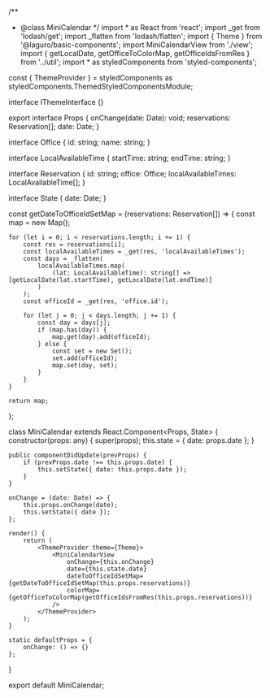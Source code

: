 /**
 * @class MiniCalendar
 */
import * as React from 'react';
import _get from 'lodash/get';
import _flatten from 'lodash/flatten';
import { Theme } from '@laguro/basic-components';
import MiniCalendarView from './view';
import { getLocalDate, getOfficeToColorMap, getOfficeIdsFromRes } from '../util';
import * as styledComponents from 'styled-components';

const { ThemeProvider } = styledComponents as styledComponents.ThemedStyledComponentsModule<IThemeInterface>;

interface IThemeInterface {}

export interface Props {
    onChange(date: Date): void;
    reservations: Reservation[];
    date: Date;
}

interface Office {
    id: string;
    name: string;
}

interface LocalAvailableTime {
    startTime: string;
    endTime: string;
}

interface Reservation {
    id: string;
    office: Office;
    localAvailableTimes: LocalAvailableTime[];
}

interface State {
    date: Date;
}

const getDateToOfficeIdSetMap = (reservations: Reservation[]) => {
    const map = new Map();

    for (let i = 0; i < reservations.length; i += 1) {
        const res = reservations[i];
        const localAvailableTimes = _get(res, 'localAvailableTimes');
        const days = _flatten(
            localAvailableTimes.map(
                (lat: LocalAvailableTime): string[] => [getLocalDate(lat.startTime), getLocalDate(lat.endTime)]
            )
        );
        const officeId = _get(res, 'office.id');

        for (let j = 0; j < days.length; j += 1) {
            const day = days[j];
            if (map.has(day)) {
                map.get(day).add(officeId);
            } else {
                const set = new Set();
                set.add(officeId);
                map.set(day, set);
            }
        }
    }

    return map;
};

class MiniCalendar extends React.Component<Props, State> {
    constructor(props: any) {
        super(props);
        this.state = { date: props.date };
    }

    public componentDidUpdate(prevProps) {
        if (prevProps.date !== this.props.date) {
            this.setState({ date: this.props.date });
        }
    }

    onChange = (date: Date) => {
        this.props.onChange(date);
        this.setState({ date });
    };

    render() {
        return (
            <ThemeProvider theme={Theme}>
                <MiniCalendarView
                    onChange={this.onChange}
                    date={this.state.date}
                    dateToOfficeIdSetMap={getDateToOfficeIdSetMap(this.props.reservations)}
                    colorMap={getOfficeToColorMap(getOfficeIdsFromRes(this.props.reservations))}
                />
            </ThemeProvider>
        );
    }

    static defaultProps = {
        onChange: () => {}
    };
}

export default MiniCalendar;
